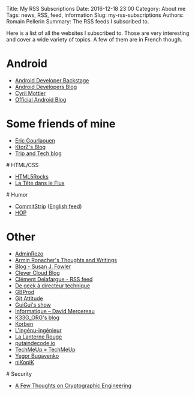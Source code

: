 Title: My RSS Subscriptions
Date: 2016-12-18 23:00
Category: About me
Tags: news, RSS, feed, information 
Slug: my-rss-subscriptions
Authors: Romain Pellerin
Summary: The RSS feeds I subscribed to.

Here is a list of all the websites I subscribed to. Those are very interesting and cover a wide variety of topics. A few of them are in French though.

# Android

- [Android Developer Backstage](http://feeds.feedburner.com/blogspot/AndroidDevelopersBackstage)
- [Android Developers Blog](http://android-developers.blogspot.com/atom.xml)
- [Cyril Mottier](http://cyrilmottier.com/atom.xml)
- [Official Android Blog](http://feeds.feedburner.com/OfficialAndroidBlog)

# Some friends of mine

- [Eric Gourlaouen](http://blog.ericgourlaouen.com/feed)
- [KtorZ's Blog](http://ktorz.github.io/feed.xml)
- [Trip and Tech blog](http://blog.thomasmorel.io/feed.xml)

# HTML/CSS

- [HTML5Rocks](http://feeds.feedburner.com/html5rocks)
- [La Tête dans le Flux](https://blog.goetter.fr/feed/)

# Humor

- [CommitStrip](http://www.commitstrip.com/fr/feed/) ([English feed](http://www.commitstrip.com/en/feed/))
- [HOP](http://feeds.feedburner.com/lucdamas/humeurs?format=xml)

# Other

- [AdminRezo](http://blog.adminrezo.fr/feed/)
- [Armin Ronacher's Thoughts and Writings](http://www.devtacular.com/utilities/atomtorss/?url=http%3a%2f%2flucumr.pocoo.org%2ffeed.atom)
- [Blog - Susan J. Fowler](http://www.susanjfowler.com/blog?format=RSS)
- [Clever Cloud Blog](https://www.clever-cloud.com/blog/feed.xml)
- [Clément Delafargue - RSS feed](http://blog.clement.delafargue.name/atom.xml)
- [De geek à directeur technique](http://www.geek-directeur-technique.com/feed)
- [GBProd](http://gb-prod.fr/feed.xml)
- [Git Attitude](http://www.git-attitude.fr/feed/)
- [GuiGui's show](http://www.guiguishow.info/feed/)
- [Informatique – David Mercereau](http://www.mercereau.info/categorie/informatique/feed/)
- [K33G_ORG's blog](http://feeds.feedburner.com/K33g_orgsBlog?format=xml)
- [Korben](http://korben.info/feed)
- [L'ingénu-ingénieur](http://ingenuingenieur.blog.lemonde.fr/feed/)
- [La Lanterne Rouge](http://lanterne-rouge.over-blog.org/rss)
- [putaindecode.io](http://putaindecode.fr/feed.xml)
- [TechMeUp » TechMeUp](http://techmeup.co/rss)
- [Yegor Bugayenko](http://www.yegor256.com/rss)
- [niKopiK](http://feeds.feedburner.com/Nikopik)

# Security

- [A Few Thoughts on Cryptographic Engineering](http://blog.cryptographyengineering.com/feeds/posts/default)
